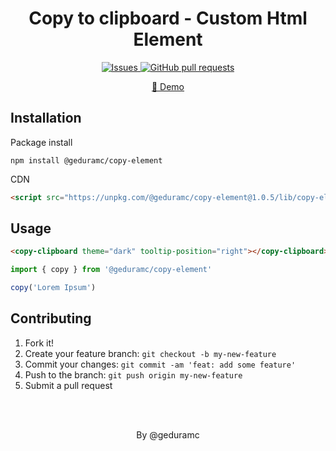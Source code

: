 <h1 align="center">Copy to clipboard - Custom Html Element</h1>

<p align="center">
  <a href="https://github.com/geduramc/copy-element/issues">
    <img alt="Issues" src="https://img.shields.io/github/issues/geduramc/copy-element?color=0088ff" />
  </a>
  <a href="https://github.com/geduramc/copy-element/pulls">
    <img alt="GitHub pull requests" src="https://img.shields.io/github/issues-pr/geduramc/copy-element?color=0088ff" />
  </a>
</p>

<p align="center">
  <a href="https://copy.geduramc.com">🔗 Demo</a>
</p>

## Installation

Package install
```shell
npm install @geduramc/copy-element
```

CDN
```html
<script src="https://unpkg.com/@geduramc/copy-element@1.0.5/lib/copy-element.js"></script>
```

## Usage

```html
<copy-clipboard theme="dark" tooltip-position="right"></copy-clipboard>
```
```js
import { copy } from '@geduramc/copy-element'

copy('Lorem Ipsum')
```

## Contributing

1. Fork it!
2. Create your feature branch: `git checkout -b my-new-feature`
3. Commit your changes: `git commit -am 'feat: add some feature'`
4. Push to the branch: `git push origin my-new-feature`
5. Submit a pull request

<br>
<br>

<p align="center">
  By @geduramc
</p>
